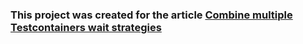 ### This project was created for the article [Combine multiple Testcontainers wait strategies](https://dmitrydenshchikov.github.io/jekyll/update/2024/12/01/combine-multiple-testcontainers-wait-strategies.html)
